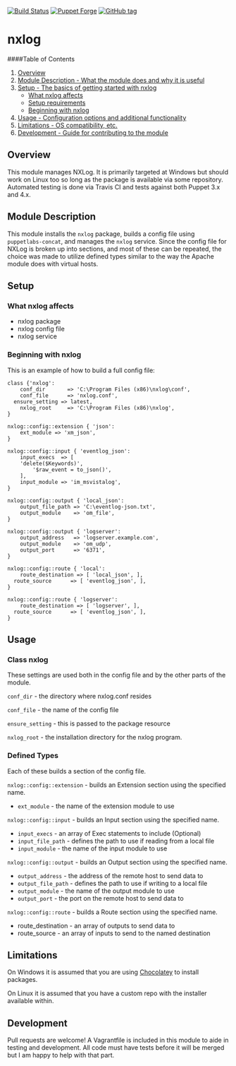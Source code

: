 [![Build Status][travis-img-master]][travis-ci]
[![Puppet Forge][pf-img]][pf-link]
[![GitHub tag][gh-tag-img]][gh-link]

# nxlog

####Table of Contents

1. [Overview](#overview)
2. [Module Description - What the module does and why it is useful](#module-description)
3. [Setup - The basics of getting started with nxlog](#setup)
    * [What nxlog affects](#what-nxlog-affects)
    * [Setup requirements](#setup-requirements)
    * [Beginning with nxlog](#beginning-with-nxlog)
4. [Usage - Configuration options and additional functionality](#usage)
5. [Limitations - OS compatibility, etc.](#limitations)
6. [Development - Guide for contributing to the module](#development)

## Overview

This module manages NXLog. It is primarily targeted at Windows but should work
on Linux too so long as the package is available via some repository. Automated
testing is done via Travis CI and tests against both Puppet 3.x and 4.x.


## Module Description

This module installs the `nxlog` package, builds a config file using
`puppetlabs-concat`, and manages the `nxlog` service. Since the config file
for NXLog is broken up into sections, and most of these can be repeated, the
choice was made to utilize defined types similar to the way the Apache module
does with virtual hosts.


## Setup

### What nxlog affects

* nxlog package
* nxlog config file
* nxlog service


### Beginning with nxlog

This is an example of how to build a full config file:

```puppet
class {'nxlog':
	conf_dir       => 'C:\Program Files (x86)\nxlog\conf',
	conf_file      => 'nxlog.conf',
  ensure_setting => latest,
	nxlog_root     => 'C:\Program Files (x86)\nxlog',
}

nxlog::config::extension { 'json':
	ext_module => 'xm_json',
}

nxlog::config::input { 'eventlog_json':
	input_execs  => [
    'delete($Keywords)',
		'$raw_event = to_json()',
	],
	input_module => 'im_msvistalog',
}

nxlog::config::output { 'local_json':
	output_file_path => 'C:\eventlog-json.txt',
	output_module    => 'om_file',
}

nxlog::config::output { 'logserver':
	output_address   => 'logserver.example.com',
	output_module    => 'om_udp',
	output_port      => '6371',
}

nxlog::config::route { 'local':
	route_destination => [ 'local_json', ],
  route_source      => [ 'eventlog_json', ],
}

nxlog::config::route { 'logserver':
	route_destination => [ 'logserver', ],
  route_source      => [ 'eventlog_json', ],
}
```

## Usage

### Class nxlog

These settings are used both in the config file and by the other parts of the
module.

`conf_dir` - the directory where nxlog.conf resides

`conf_file` - the name of the config file

`ensure_setting` - this is passed to the package resource

`nxlog_root` - the installation directory for the nxlog program.

### Defined Types

Each of these builds a section of the config file.

`nxlog::config::extension` - builds an Extension section using the specified
name.

* `ext_module` - the name of the extension module to use

`nxlog::config::input` - builds an Input section using the specified name.

* `input_execs`  - an array of Exec statements to include (Optional)
*	`input_file_path` - defines the path to use if reading from a local file
* `input_module` - the name of the input module to use

`nxlog::config::output` - builds an Output section using the specified name.

* `output_address`   - the address of the remote host to send data to
*	`output_file_path` - defines the path to use if writing to a local file
* `output_module`    - the name of the output module to use
*	`output_port`      - the port on the remote host to send data to

`nxlog::config::route` - builds a Route section using the specified name.

*	route_destination - an array of outputs to send data to
* route_source      - an array of inputs to send to the named destination


## Limitations

On Windows it is assumed that you are using [Chocolatey][chocolatey] to install packages.

On Linux it is assumed that you have a custom repo with the installer available within.

 
## Development

Pull requests are welcome! A Vagrantfile is included in this module to aide in
testing and development. All code must have tests before it will be merged but I
am happy to help with that part.


[chocolatey]: https://chocolatey.org
[gh-tag-img]: https://img.shields.io/github/tag/genebean/genebean-nxlog.svg
[gh-link]: https://github.com/genebean/genebean-nxlog
[pf-img]: https://img.shields.io/puppetforge/v/genebean/nxlog.svg
[pf-link]: https://forge.puppetlabs.com/genebean/nxlog
[travis-ci]: https://travis-ci.org/genebean/genebean-nxlog
[travis-img-master]: https://img.shields.io/travis/genebean/genebean-nxlog/master.svg
